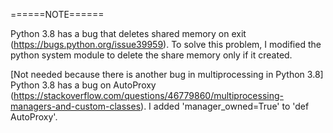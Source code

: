 ======NOTE======

Python 3.8 has a bug that deletes shared memory on exit (https://bugs.python.org/issue39959). To solve this problem, I modified the python system module to delete the share memory only if it created.

[Not needed because there is another bug in multiprocessing in Python 3.8] Python 3.8 has a bug on AutoProxy (https://stackoverflow.com/questions/46779860/multiprocessing-managers-and-custom-classes). I added 'manager_owned=True' to 'def AutoProxy'.
